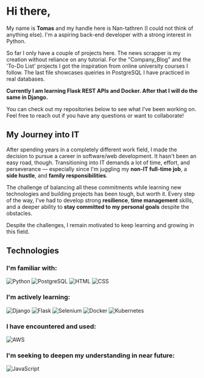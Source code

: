 # Hi there,

My name is **Tomas** and my handle here is Nan-tathren (I could not think of anything else). I'm a aspiring back-end developer with a strong interest in Python.

So far I only have a couple of projects here. The news scrapper is my creation without reliance on any tutorial. For the "Company_Blog" and the 'To-Do List' projects I got the inspiration from online university courses I follow. The last file showcases queiries in PostgreSQL I have practiced in real databases. 

**Currently I am learning Flask REST APIs and Docker. After that I will do the same in Django.**

You can check out my repositories below to see what I’ve been working on. Feel free to reach out if you have any questions or want to collaborate!

## My Journey into IT

After spending years in a completely different work field, I made the decision to pursue a career in software/web development. It hasn't been an easy road, though. Transitioning into IT demands a lot of time, effort, and perseverance — especially since I'm juggling my **non-IT full-time job**, a **side hustle**, and **family responsibilities**.

The challenge of balancing all these commitments while learning new technologies and building projects has been tough, but worth it. Every step of the way, I've had to develop strong **resilience**, **time management** skills, and a deeper ability to **stay committed to my personal goals** despite the obstacles.

Despite the challenges, I remain motivated to keep learning and growing in this field.

## Technologies

### I'm familiar with:
![Python](https://img.shields.io/badge/-Python-3776AB?logo=python&logoColor=white&style=for-the-badge)
![PostgreSQL](https://img.shields.io/badge/-PostgreSQL-336791?logo=postgresql&logoColor=white&style=for-the-badge)
![HTML](https://img.shields.io/badge/-HTML5-E34F26?logo=html5&logoColor=white&style=for-the-badge)
![CSS](https://img.shields.io/badge/-CSS3-1572B6?logo=css3&logoColor=white&style=for-the-badge)

### I'm actively learning:
![Django](https://img.shields.io/badge/-Django-092E20?logo=django&logoColor=white&style=for-the-badge)
![Flask](https://img.shields.io/badge/Flask-000000?style=for-the-badge&logo=flask&logoColor=white)
![Selenium](https://img.shields.io/badge/Selenium-43B02A?style=for-the-badge&logo=selenium&logoColor=white)
![Docker](https://img.shields.io/badge/-Docker-2496ED?logo=docker&logoColor=white&style=for-the-badge)
![Kubernetes](https://img.shields.io/badge/-Kubernetes-326CE5?logo=kubernetes&logoColor=white&style=for-the-badge)

### I have encountered and used:
![AWS](https://img.shields.io/badge/-AWS-232F3E?logo=amazon-aws&logoColor=white&style=for-the-badge)


### I'm seeking to deepen my understanding in near future:
![JavaScript](https://img.shields.io/badge/-JavaScript-F7DF1E?logo=javascript&logoColor=white&style=for-the-badge)



